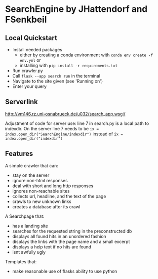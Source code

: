# SearchEngine by JHattendorf and FSenkbeil
## Local Quickstart
- Install needed packages 
    - either by creating a conda environment with ```conda env create -f env.yml``` or 
    - installing with ```pip install -r requirements.txt```
- Run crawler.py
- Call ```flask --app search run``` in the terminal
- Navigate to the site given (see 'Running on')
- Enter your query 

## Serverlink
http://vm146.rz.uni-osnabrueck.de/u032/search_app.wsgi/ 


Adjustment of code for server use:
    line 7 in search.py is a local path to indexdir. On the server line 7 needs to be ```ix = index.open_dir("SearchEngine/indexdir")``` instead of ```ix = index.open_dir("indexdir")``` 

## Features
A simple crawler that can:
- stay on the server 
- ignore non-html responses
- deal with short and long http responses
- ignores non-reachable sites
- collects url, headline, and the text of the page
- crawls to new unknown links
- creates a database after its crawl

A Searchpage that:
- has a landing site
- searches for the requested string in the preconstructed db
- displays all found hits in an unordered fashion
- displays the links with the page name and a small excerpt
- displays a help text if no hits are found
- isnt awfully ugly

Templates that:
- make reasonable use of flasks ability to use python
